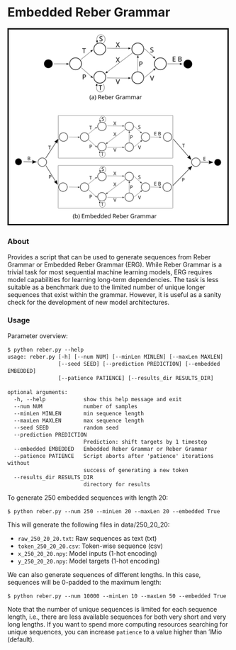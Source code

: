 # Embedded Reber Grammar
<img src="ERG.svg" width="500">

### About
Provides a script that can be used to generate sequences from Reber Grammar or Embedded Reber Grammar (ERG).
While Reber Grammar is a trivial task for most sequential machine learning models, ERG requires model capabilities for learning long-term dependencies.
The task is less suitable as a benchmark due to the limited number of unique longer sequences that exist within the grammar.
However, it is useful as a sanity check for the development of new model architectures. 

### Usage
Parameter overview:

```
$ python reber.py --help
usage: reber.py [-h] [--num NUM] [--minLen MINLEN] [--maxLen MAXLEN]
                [--seed SEED] [--prediction PREDICTION] [--embedded EMBEDDED]
                [--patience PATIENCE] [--results_dir RESULTS_DIR]

optional arguments:
  -h, --help            show this help message and exit
  --num NUM             number of samples
  --minLen MINLEN       min sequence length
  --maxLen MAXLEN       max sequence length
  --seed SEED           random seed
  --prediction PREDICTION
                        Prediction: shift targets by 1 timestep
  --embedded EMBEDDED   Embedded Reber Grammar or Reber Grammar
  --patience PATIENCE   Script aborts after 'patience' iterations without
                        success of generating a new token
  --results_dir RESULTS_DIR
                        directory for results
```

To generate 250 embedded sequences with length 20:

```
$ python reber.py --num 250 --minLen 20 --maxLen 20 --embedded True 
```

This will generate the following files in data/250_20_20:
- `raw_250_20_20.txt`: Raw sequences as text (txt)
- `token_250_20_20.csv`: Token-wise sequence (csv)
- `x_250_20_20.npy`: Model inputs (1-hot encoding)
- `y_250_20_20.npy`: Model targets (1-hot encoding)

We can also generate sequences of different lengths. In this case, sequences will be 0-padded to the maximum length:

```
$ python reber.py --num 10000 --minLen 10 --maxLen 50 --embedded True 
```

Note that the number of unique sequences is limited for each sequence length, i.e., there are less available sequences for both very short and very long lengths.
If you want to spend more computing resources searching for unique sequences, you can increase `patience` to a value higher than 1Mio (default).

